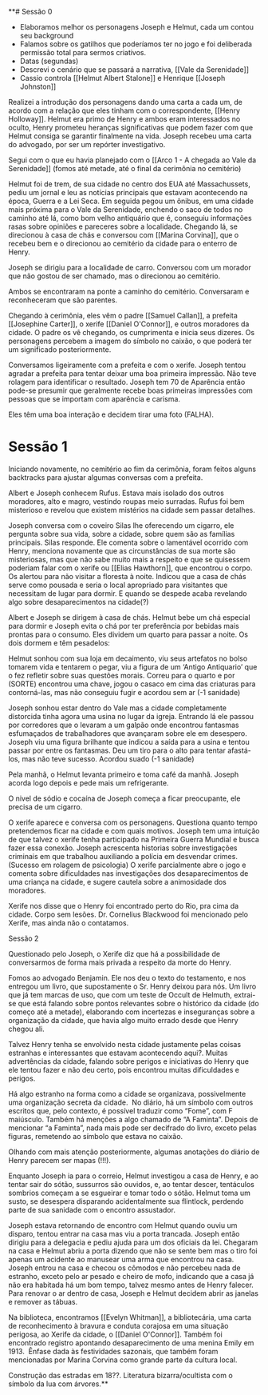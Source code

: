 **# Sessão 0 


- Elaboramos melhor os personagens Joseph e Helmut, cada um contou seu background
- Falamos sobre os gatilhos que poderíamos ter no jogo e foi deliberada permissão total para sermos criativos.
- Datas (segundas)
- Descrevi o cenário que se passará a narrativa, [[Vale da Serenidade]]
- Cassio controla [[Helmut Albert Stalone]] e Henrique [[Joseph Johnston]]

Realizei a introdução dos personagens dando uma carta a cada um, de acordo com a relação que eles tinham com o correspondente, [[Henry Holloway]]. Helmut era primo de Henry e ambos eram interessados no oculto, Henry prometeu heranças significativas que podem fazer com que Helmut consiga se garantir finalmente na vida. Joseph recebeu uma carta do advogado, por ser um repórter investigativo.

Segui com o que eu havia planejado com o [[Arco 1 - A chegada ao Vale da Serenidade]] (fomos até metade, até o final da cerimônia no cemitério)

Helmut foi de trem, de sua cidade no centro dos EUA até Massachussets, pediu um jornal e leu as notícias principais que estavam acontecendo na época, Guerra e a Lei Seca. Em seguida pegou um ônibus, em uma cidade mais próxima para o Vale da Serenidade, enchendo o saco de todos no caminho até lá, como bom velho antiquário que é, conseguiu informações rasas sobre opiniões e pareceres sobre a localidade. Chegando lá, se direcionou à casa de chás e conversou com [[Marina Corvina]], que o recebeu bem e o direcionou ao cemitério da cidade para o enterro de Henry.

Joseph se dirigiu para a localidade de carro. Conversou com um morador que não gostou de ser chamado, mas o direcionou ao cemitério.

Ambos se encontraram na ponte a caminho do cemitério.
Conversaram e reconheceram que são parentes.

Chegando à cerimônia, eles vêm o padre [[Samuel Callan]], a prefeita [[Josephine Carter]], o xerife [[Daniel O'Connor]], e outros moradores da cidade. O padre os vê chegando, os cumprimenta e inicia seus dizeres. Os personagens percebem a imagem do símbolo no caixão, o que poderá ter um significado posteriormente.
  
Conversamos ligeiramente com a prefeita e com o xerife. Joseph tentou agradar a prefeita para tentar deixar uma boa primeira impressão. Não teve rolagem para identificar o resultado. Joseph tem 70 de Aparência então pode-se presumir que geralmente recebe boas primeiras impressões com pessoas que se importam com aparência e carisma.

Eles têm uma boa interação e decidem tirar uma foto (FALHA).

# Sessão 1

Iniciando novamente, no cemitério ao fim da cerimônia, foram feitos alguns backtracks para ajustar algumas conversas com a prefeita.

Albert e Joseph conhecem Rufus. Estava mais isolado dos outros moradores, alto e magro, vestindo roupas meio surradas. Rufus foi bem misterioso e revelou que existem mistérios na cidade sem passar detalhes.

Joseph conversa com o coveiro Silas lhe oferecendo um cigarro, ele pergunta sobre sua vida, sobre a cidade, sobre quem são as famílias principais. Silas responde. Ele comenta sobre o lamentável ocorrido com Henry, menciona novamente que as circunstâncias de sua morte são misteriosas, mas que não sabe muito mais a respeito e que se quisessem poderiam falar com o xerife ou [[Elias Hawthorn]], que encontrou o corpo. Os alertou para não visitar a floresta à noite. Indicou que a casa de chás serve como pousada e seria o local apropriado para visitantes que necessitam de lugar para dormir. E quando se despede acaba revelando algo sobre desaparecimentos na cidade(?)

Albert e Joseph se dirigem à casa de chás. Helmut bebe um chá especial para dormir e Joseph evita o chá por ter preferência por bebidas mais prontas para o consumo. Eles dividem um quarto para passar a noite. Os dois dormem e têm pesadelos:

Helmut sonhou com sua loja em decaimento, viu seus artefatos no bolso tomarem vida e tentarem o pegar, viu a figura de um ‘Antigo Antiquario’ que o fez refletir sobre suas questões morais. Correu para o quarto e por (SORTE) encontrou uma chave, jogou o casaco em cima das criaturas para contorná-las, mas não conseguiu fugir e acordou sem ar (-1 sanidade)

Joseph sonhou estar dentro do Vale mas a cidade completamente distorcida tinha agora uma usina no lugar da igreja. Entrando lá ele passou por corredores que o levaram a um galpão onde encontrou fantasmas esfumaçados de trabalhadores que avançaram sobre ele em desespero. Joseph viu uma figura brilhante que indicou a saída para a usina e tentou passar por entre os fantasmas. Deu um tiro para o alto para tentar afastá-los, mas não teve sucesso. Acordou suado (-1 sanidade)

Pela manhã, o Helmut levanta primeiro e toma café da manhã. Joseph acorda logo depois e pede mais um refrigerante. 

O nivel de sódio e cocaína de Joseph começa a ficar preocupante, ele precisa de um cigarro.

O xerife aparece e conversa com os personagens. Questiona quanto tempo pretendemos ficar na cidade e com quais motivos. Joseph tem uma intuição de que talvez o xerife tenha participado na Primeira Guerra Mundial e busca fazer essa conexão. Joseph acrescenta historias sobre investigações criminais em que trabalhou auxiliando a polícia em desvendar crimes. (Sucesso em rolagem de psicologia) O xerife parcialmente abre o jogo e comenta sobre dificuldades nas investigações dos desaparecimentos de uma criança na cidade, e sugere cautela sobre a animosidade dos moradores.

Xerife nos disse que o Henry foi encontrado perto do Rio, pra cima da cidade. Corpo sem lesões.
Dr. Cornelius Blackwood foi mencionado pelo Xerife, mas ainda não o contatamos.

Sessão 2

Questionado pelo Joseph, o Xerife diz que há a possibilidade de conversarmos de forma mais privada a respeito da morte do Henry.

Fomos ao advogado Benjamin. Ele nos deu o texto do testamento, e nos entregou um livro, que supostamente o Sr. Henry deixou para nós. Um livro que já tem marcas de uso, que com um teste de Occult de Helmuth, extrai-se que está falando sobre pontos relevantes sobre o histórico da cidade (do começo até a metade), elaborando com incertezas e inseguranças sobre a organização da cidade, que havia algo muito errado desde que Henry chegou ali. 

Talvez Henry tenha se envolvido nesta cidade justamente pelas coisas estranhas e interessantes que estavam acontecendo aqui?. Muitas advertências da cidade, falando sobre perigos e iniciativas do Henry que ele tentou fazer e não deu certo, pois encontrou muitas dificuldades e perigos.

Há algo estranho na forma como a cidade se organizava, possivelmente uma organização secreta da cidade.  No diário, há um símbolo com outros escritos que, pelo contexto, é possível traduzir como “Fome”, com F maiúsculo. Também há menções a algo chamado de “A Faminta”. Depois de mencionar “a Faminta”, nada mais pode ser decifrado do livro, exceto pelas figuras, remetendo ao símbolo que estava no caixão.

Olhando com mais atenção posteriormente, algumas anotações do diário de Henry parecem ser mapas (!!!).

Enquanto Joseph ia para o correio, Helmut investigou a casa de Henry, e ao tentar sair do sótão, sussurros são ouvidos, e, ao tentar descer, tentáculos sombrios começam a se esgueirar e tomar todo o sótão. Helmut toma um susto, se desespera disparando acidentalmente sua flintlock, perdendo parte de sua sanidade com o encontro assustador.

Joseph estava retornando de encontro com Helmut quando ouviu um disparo, tentou entrar na casa mas viu a porta trancada. Joseph então dirigiu para a delegacia e pediu ajuda para um dos oficiais da lei. Chegaram na casa e Helmut abriu a porta dizendo que não se sente bem mas o tiro foi apenas um acidente ao manusear uma arma que encontrou na casa. Joseph entrou na casa e checou os cômodos e não percebeu nada de estranho, exceto pelo ar pesado e cheiro de mofo, indicando que a casa já não era habitada há um bom tempo, talvez mesmo antes de Henry falecer. Para renovar o ar dentro de casa, Joseph e Helmut decidem abrir as janelas e remover as tábuas.

Na biblioteca, encontramos [[Evelyn Whitman]], a bibliotecária, uma carta de reconhecimento à bravura e conduta corajosa em uma situação perigosa, ao Xerife da cidade, o [[Daniel O'Connor]].
Também foi encontrado registro apontando desaparecimento de uma menina Emily em 1913.  Ênfase dada às festividades sazonais, que também foram mencionadas por Marina Corvina como grande parte da cultura local.

Construção das estradas em 18??. Literatura bizarra/ocultista com o símbolo da lua com árvores.**